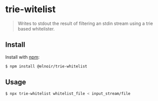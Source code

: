 # trie-witelist

> Writes to stdout the result of filtering an stdin stream using a trie based whitelister.

## Install

Install with [npm](https://www.npmjs.com/):

```sh
$ npm install @elnoir/trie-whitelist
```

## Usage

```sh
$ npx trie-whitelist whitelist_file < input_stream/file
```
